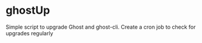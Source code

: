# ghostUp

Simple script to upgrade Ghost and ghost-cli. Create a cron job to check for upgrades regularly


